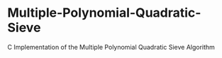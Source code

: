 # Multiple-Polynomial-Quadratic-Sieve
C Implementation of the Multiple Polynomial Quadratic Sieve Algorithm
